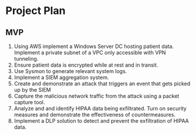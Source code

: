 # Project Plan

## MVP

1. Using AWS implement a Windows Server DC hosting patient data. Implement a private subnet of a VPC only accessible with VPN tunneling.
2. Ensure patient data is encrypted while at rest and in transit.
3. Use Sysmon to generate relevant system logs.
4. Implement a SIEM aggregation system.
5. Create and demonstrate an attack that triggers an event that gets picked up by the SIEM
6. Capture the malicious network traffic from the attack using a packet capture tool.
7. Analyze and and identify HIPAA data being exfiltrated. Turn on security measures and demonstrate the effectiveness of countermeasures.
8. Implement a DLP solution to detect and prevent the exfiltration of HIPAA data.
